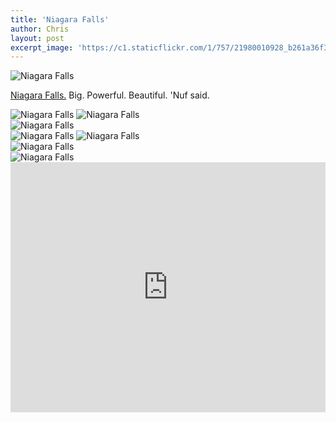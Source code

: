 ```yaml
---
title: 'Niagara Falls'
author: Chris
layout: post
excerpt_image: 'https://c1.staticflickr.com/1/757/21980010928_b261a36f37_k.jpg'
---
```


<div class="photos one">
  <img
    src="https://c1.staticflickr.com/1/757/21980010928_b261a36f37_k.jpg"
    srcset="https://c1.staticflickr.com/1/757/21980010928_40e643a404_c.jpg 800w,
            https://c1.staticflickr.com/1/757/21980010928_40e643a404_b.jpg 1024w,
            https://c1.staticflickr.com/1/757/21980010928_b261a36f37_k.jpg 2048w"
    alt="Niagara Falls"
    data-action="zoom">
</div>

[Niagara Falls.](https://www.flickr.com/photos/contolini/sets/72157663790306765) Big. Powerful. Beautiful. 'Nuf said.

<div class="photos two">
  <img
    src="https://c2.staticflickr.com/6/5757/21546736193_2a2d3ba194_k.jpg"
    srcset="https://c2.staticflickr.com/6/5757/21546736193_84c4ec9497_c.jpg 800w,
            https://c2.staticflickr.com/6/5757/21546736193_84c4ec9497_b.jpg 1024w,
            https://c2.staticflickr.com/6/5757/21546736193_2a2d3ba194_k.jpg 2048w"
    alt="Niagara Falls"
    data-action="zoom">
  <img
    src="https://c2.staticflickr.com/6/5817/21546741473_0c077fcbc6_k.jpg"
    srcset="https://c2.staticflickr.com/6/5817/21546741473_aaf2ccc051_c.jpg 800w,
            https://c2.staticflickr.com/6/5817/21546741473_aaf2ccc051_b.jpg 1024w,
            https://c2.staticflickr.com/6/5817/21546741473_0c077fcbc6_k.jpg 2048w"
    alt="Niagara Falls"
    data-action="zoom">
</div>

<div class="photos one">
  <img
    src="https://c2.staticflickr.com/6/5680/21979753020_4ceb2427d0_k.jpg"
    srcset="https://c2.staticflickr.com/6/5680/21979753020_f9f7211c93_b.jpg 1024w,
            https://c2.staticflickr.com/6/5680/21979753020_07d5b479e5_h.jpg 1600w,
            https://c2.staticflickr.com/6/5680/21979753020_4ceb2427d0_k.jpg 2048w"
    alt="Niagara Falls"
    data-action="zoom">
</div>

<div class="photos two">
  <img
    src="https://c2.staticflickr.com/6/5646/21979741420_c4c2ecd389_k.jpg"
    srcset="https://c2.staticflickr.com/6/5646/21979741420_d296a4152f_c.jpg 800w,
            https://c2.staticflickr.com/6/5646/21979741420_d296a4152f_b.jpg 1024w,
            https://c2.staticflickr.com/6/5646/21979741420_c4c2ecd389_k.jpg 2048w"
    alt="Niagara Falls"
    data-action="zoom">
  <img
    src="https://c2.staticflickr.com/6/5806/21546797913_9e2b422d9a_k.jpg"
    srcset="https://c2.staticflickr.com/6/5806/21546797913_8acdc4e6a2_c.jpg 800w,
            https://c2.staticflickr.com/6/5806/21546797913_8acdc4e6a2_b.jpg 1024w,
            https://c2.staticflickr.com/6/5806/21546797913_9e2b422d9a_k.jpg 2048w"
    alt="Niagara Falls"
    data-action="zoom">
</div>

<div class="photos one">
  <img
    src="https://c1.staticflickr.com/1/780/21545040674_d0dacb9d1d_k.jpg"
    srcset="https://c1.staticflickr.com/1/780/21545040674_679669e19d_c.jpg 800w,
            https://c1.staticflickr.com/1/780/21545040674_679669e19d_b.jpg 1024w,
            https://c1.staticflickr.com/1/780/21545040674_d0dacb9d1d_k.jpg 2048w"
    alt="Niagara Falls"
    data-action="zoom">
</div>

<div class="photos one">
  <img
    src="https://c2.staticflickr.com/6/5658/22178121471_851598fed2_k.jpg"
    srcset="https://c2.staticflickr.com/6/5658/22178121471_ca830a289d_c.jpg 800w,
            https://c2.staticflickr.com/6/5658/22178121471_ca830a289d_b.jpg 1024w,
            https://c2.staticflickr.com/6/5658/22178121471_851598fed2_k.jpg 2048w"
    alt="Niagara Falls"
    data-action="zoom">
</div>

<div class="map">
  <iframe src="https://www.google.com/maps/embed?pb=!1m18!1m12!1m3!1d5087.8814292631305!2d-79.07123538379533!3d43.086332096916806!2m3!1f0!2f0!3f0!3m2!1i1024!2i768!4f13.1!3m3!1m2!1s0x89d342e2ed27a75d%3A0xd556b548abcc0817!2sNiagara+Falls+State+Park!5e1!3m2!1sen!2sus!4v1453365606559" width="100%" height="400" frameborder="0" style="border:0" allowfullscreen></iframe>
</div>
